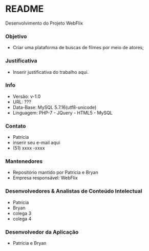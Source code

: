# README #

Desenvolvimento do Projeto WebFlix


### Objetivo ###

* Criar uma plataforma de buscas de filmes por meio de atores;

### Justificativa ###

* Inserir justificativa do trabalho aqui.


### Info ###

* Versão: v-1.0
* URL: ???
* Data-Base: MySQL 5.7.16(utf8-unicode)
* Linguagem: PHP-7 - JQuery - HTML5 - MySQL


### Contato ###

* Patrícia
* inserir seu e-mail aqui
* (51) xxxx -xxxx

### Mantenedores ###

* Repositório mantido por Patrícia e Bryan
* Empresa responsável: WebFlix

### Desenvolvedores & Analistas de Conteúdo Intelectual ###

* Patrícia
* Bryan
* colega 3
* colega 4

### Desenvolvedor da Aplicação ###

* Patrícia e Bryan
